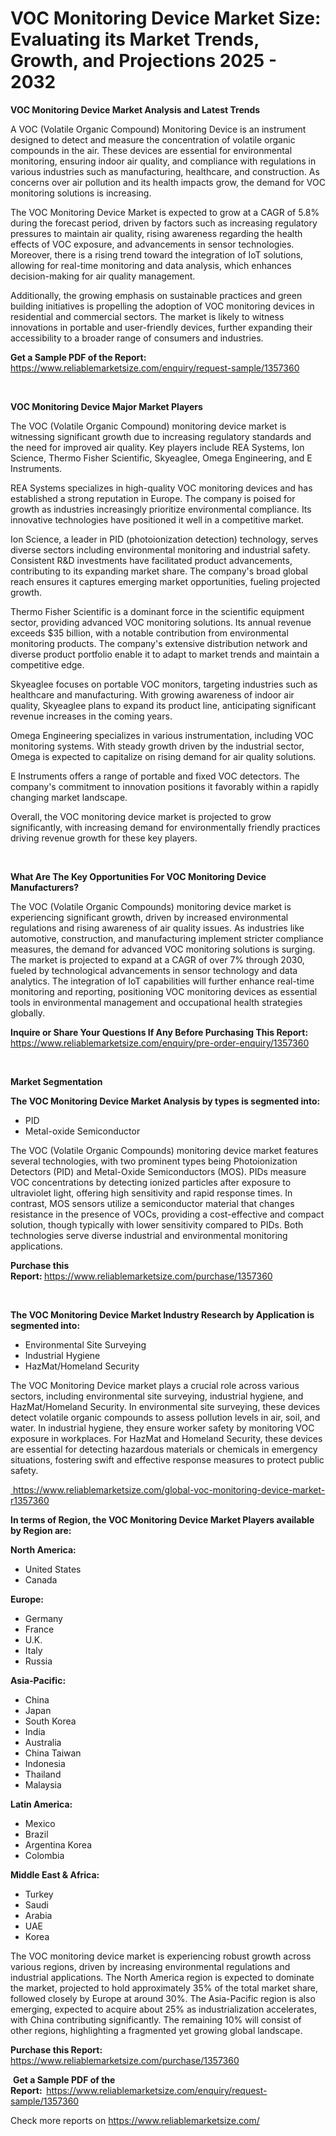 <p><h1>VOC Monitoring Device Market Size: Evaluating its Market Trends, Growth, and Projections 2025 - 2032</h1></p><p><strong>VOC Monitoring Device Market Analysis and Latest Trends</strong></p>
<p><p>A VOC (Volatile Organic Compound) Monitoring Device is an instrument designed to detect and measure the concentration of volatile organic compounds in the air. These devices are essential for environmental monitoring, ensuring indoor air quality, and compliance with regulations in various industries such as manufacturing, healthcare, and construction. As concerns over air pollution and its health impacts grow, the demand for VOC monitoring solutions is increasing.</p><p>The VOC Monitoring Device Market is expected to grow at a CAGR of 5.8% during the forecast period, driven by factors such as increasing regulatory pressures to maintain air quality, rising awareness regarding the health effects of VOC exposure, and advancements in sensor technologies. Moreover, there is a rising trend toward the integration of IoT solutions, allowing for real-time monitoring and data analysis, which enhances decision-making for air quality management.</p><p>Additionally, the growing emphasis on sustainable practices and green building initiatives is propelling the adoption of VOC monitoring devices in residential and commercial sectors. The market is likely to witness innovations in portable and user-friendly devices, further expanding their accessibility to a broader range of consumers and industries.</p></p>
<p><strong>Get a Sample PDF of the Report:&nbsp;</strong> <a href="https://www.reliablemarketsize.com/enquiry/request-sample/1357360?utm_campaign=2005&utm_medium=2&utm_source=Github&utm_content=ia&utm_term=16022025&utm_id=voc-monitoring-device">https://www.reliablemarketsize.com/enquiry/request-sample/1357360</a></p>
<p>&nbsp;</p>
<p><strong>VOC Monitoring Device Major Market Players</strong></p>
<p><p>The VOC (Volatile Organic Compound) monitoring device market is witnessing significant growth due to increasing regulatory standards and the need for improved air quality. Key players include REA Systems, Ion Science, Thermo Fisher Scientific, Skyeaglee, Omega Engineering, and E Instruments.</p><p>REA Systems specializes in high-quality VOC monitoring devices and has established a strong reputation in Europe. The company is poised for growth as industries increasingly prioritize environmental compliance. Its innovative technologies have positioned it well in a competitive market.</p><p>Ion Science, a leader in PID (photoionization detection) technology, serves diverse sectors including environmental monitoring and industrial safety. Consistent R&D investments have facilitated product advancements, contributing to its expanding market share. The company's broad global reach ensures it captures emerging market opportunities, fueling projected growth.</p><p>Thermo Fisher Scientific is a dominant force in the scientific equipment sector, providing advanced VOC monitoring solutions. Its annual revenue exceeds $35 billion, with a notable contribution from environmental monitoring products. The company's extensive distribution network and diverse product portfolio enable it to adapt to market trends and maintain a competitive edge.</p><p>Skyeaglee focuses on portable VOC monitors, targeting industries such as healthcare and manufacturing. With growing awareness of indoor air quality, Skyeaglee plans to expand its product line, anticipating significant revenue increases in the coming years.</p><p>Omega Engineering specializes in various instrumentation, including VOC monitoring systems. With steady growth driven by the industrial sector, Omega is expected to capitalize on rising demand for air quality solutions.</p><p>E Instruments offers a range of portable and fixed VOC detectors. The company's commitment to innovation positions it favorably within a rapidly changing market landscape.</p><p>Overall, the VOC monitoring device market is projected to grow significantly, with increasing demand for environmentally friendly practices driving revenue growth for these key players.</p></p>
<p>&nbsp;</p>
<p><strong>What Are The Key Opportunities For VOC Monitoring Device Manufacturers?</strong></p>
<p><p>The VOC (Volatile Organic Compounds) monitoring device market is experiencing significant growth, driven by increased environmental regulations and rising awareness of air quality issues. As industries like automotive, construction, and manufacturing implement stricter compliance measures, the demand for advanced VOC monitoring solutions is surging. The market is projected to expand at a CAGR of over 7% through 2030, fueled by technological advancements in sensor technology and data analytics. The integration of IoT capabilities will further enhance real-time monitoring and reporting, positioning VOC monitoring devices as essential tools in environmental management and occupational health strategies globally.</p></p>
<p><strong>Inquire or Share Your Questions If Any Before Purchasing This Report:</strong> <a href="https://www.reliablemarketsize.com/enquiry/pre-order-enquiry/1357360?utm_campaign=2005&utm_medium=2&utm_source=Github&utm_content=ia&utm_term=16022025&utm_id=voc-monitoring-device">https://www.reliablemarketsize.com/enquiry/pre-order-enquiry/1357360</a></p>
<p>&nbsp;</p>
<p><strong>Market Segmentation</strong></p>
<p><strong>The VOC Monitoring Device Market Analysis by types is segmented into:</strong></p>
<p><ul><li>PID</li><li>Metal-oxide Semiconductor</li></ul></p>
<p><p>The VOC (Volatile Organic Compounds) monitoring device market features several technologies, with two prominent types being Photoionization Detectors (PID) and Metal-Oxide Semiconductors (MOS). PIDs measure VOC concentrations by detecting ionized particles after exposure to ultraviolet light, offering high sensitivity and rapid response times. In contrast, MOS sensors utilize a semiconductor material that changes resistance in the presence of VOCs, providing a cost-effective and compact solution, though typically with lower sensitivity compared to PIDs. Both technologies serve diverse industrial and environmental monitoring applications.</p></p>
<p><strong>Purchase this Report:&nbsp;</strong><a href="https://www.reliablemarketsize.com/purchase/1357360?utm_campaign=2005&utm_medium=2&utm_source=Github&utm_content=ia&utm_term=16022025&utm_id=voc-monitoring-device">https://www.reliablemarketsize.com/purchase/1357360</a></p>
<p>&nbsp;</p>
<p><strong>The VOC Monitoring Device Market Industry Research by Application is segmented into:</strong></p>
<p><ul><li>Environmental Site Surveying</li><li>Industrial Hygiene</li><li>HazMat/Homeland Security</li></ul></p>
<p><p>The VOC Monitoring Device market plays a crucial role across various sectors, including environmental site surveying, industrial hygiene, and HazMat/Homeland Security. In environmental site surveying, these devices detect volatile organic compounds to assess pollution levels in air, soil, and water. In industrial hygiene, they ensure worker safety by monitoring VOC exposure in workplaces. For HazMat and Homeland Security, these devices are essential for detecting hazardous materials or chemicals in emergency situations, fostering swift and effective response measures to protect public safety.</p></p>
<p><a href="https://www.reliablemarketsize.com/global-voc-monitoring-device-market-r1357360?utm_campaign=2005&utm_medium=2&utm_source=Github&utm_content=ia&utm_term=16022025&utm_id=voc-monitoring-device">&nbsp;https://www.reliablemarketsize.com/global-voc-monitoring-device-market-r1357360</a></p>
<p><strong>In terms of Region, the VOC Monitoring Device Market Players available by Region are:</strong></p>
<p>
    <p> <strong> North America: </strong>
        <ul>
            <li>United States</li>
            <li>Canada</li>
        </ul>
        </p> 
    <p> <strong> Europe: </strong>
        <ul>
            <li>Germany</li>
            <li>France</li>
            <li>U.K.</li>
            <li>Italy</li>
            <li>Russia</li>
        </ul>
        </p> 
    <p> <strong> Asia-Pacific: </strong>
        <ul>
            <li>China</li>
            <li>Japan</li>
            <li>South Korea</li>
            <li>India</li>
            <li>Australia</li>
            <li>China Taiwan</li>
            <li>Indonesia</li>
            <li>Thailand</li>
            <li>Malaysia</li>
        </ul>
        </p> 
    <p> <strong> Latin America: </strong>
        <ul>
            <li>Mexico</li>
            <li>Brazil</li>
            <li>Argentina Korea</li>
            <li>Colombia</li>
        </ul>
        </p> 
    <p> <strong> Middle East & Africa: </strong>
        <ul>
            <li>Turkey</li>
            <li>Saudi</li>
            <li>Arabia</li>
            <li>UAE</li>
            <li>Korea</li>
        </ul>
    </p>
    </p>
<p><p>The VOC monitoring device market is experiencing robust growth across various regions, driven by increasing environmental regulations and industrial applications. The North America region is expected to dominate the market, projected to hold approximately 35% of the total market share, followed closely by Europe at around 30%. The Asia-Pacific region is also emerging, expected to acquire about 25% as industrialization accelerates, with China contributing significantly. The remaining 10% will consist of other regions, highlighting a fragmented yet growing global landscape.</p></p>
<p><strong>Purchase this Report: </strong><a href="https://www.reliablemarketsize.com/purchase/1357360?utm_campaign=2005&utm_medium=2&utm_source=Github&utm_content=ia&utm_term=16022025&utm_id=voc-monitoring-device">https://www.reliablemarketsize.com/purchase/1357360</a></p>
<p>&nbsp;<strong>Get a Sample PDF of the Report:&nbsp;&nbsp;</strong><a href="https://www.reliablemarketsize.com/enquiry/request-sample/1357360?utm_campaign=2005&utm_medium=2&utm_source=Github&utm_content=ia&utm_term=16022025&utm_id=voc-monitoring-device">https://www.reliablemarketsize.com/enquiry/request-sample/1357360</a></p>
<p><strong></strong></p>
<p>Check more reports on <a href="https://www.reliablemarketsize.com/?utm_campaign=2005&utm_medium=2&utm_source=Github&utm_content=ia&utm_term=16022025&utm_id=voc-monitoring-device">https://www.reliablemarketsize.com/</a></p>